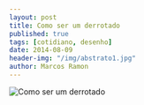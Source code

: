 ```yaml
---
layout: post
title: Como ser um derrotado
published: true
tags: [cotidiano, desenho]
date: 2014-08-09
header-img: "/img/abstrato1.jpg"
author: Marcos Ramon
---
```


![Como ser um derrotado](https://dl.dropboxusercontent.com/u/49566417/blog/derrotado.png)
